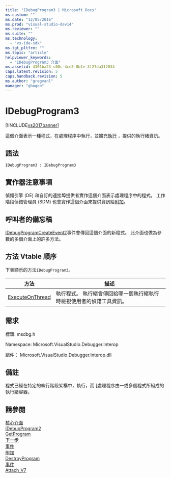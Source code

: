 ```yaml
---
title: "IDebugProgram3 | Microsoft Docs"
ms.custom: ""
ms.date: "12/05/2016"
ms.prod: "visual-studio-dev14"
ms.reviewer: ""
ms.suite: ""
ms.technology: 
  - "vs-ide-sdk"
ms.tgt_pltfrm: ""
ms.topic: "article"
helpviewer_keywords: 
  - "IDebugProgram3 介面"
ms.assetid: 4301ba23-c00c-4ce5-8b1e-3f27da312034
caps.latest.revision: 5
caps.handback.revision: 5
ms.author: "gregvanl"
manager: "ghogen"
---
```

# IDebugProgram3
[!INCLUDE[vs2017banner](../../../code-quality/includes/vs2017banner.md)]

這個介面表示一種程式，在處理程序中執行，並擴充[執行](../../../extensibility/debugger/reference/idebugprogram2-execute.md) ，提供的執行緒資訊。  
  
## 語法  
  
```  
IDebugProgram3 : IDebugProgram3  
```  
  
## 實作器注意事項  
 偵錯引擎 \(DE\) 和自訂的連接埠提供者實作這個介面表示處理程序中的程式。  工作階段偵錯管理員 \(SDM\) 也會實作這個介面來提供資訊給[附加](../../../extensibility/debugger/reference/idebugprogram2-attach.md)。  
  
## 呼叫者的備忘稿  
 [IDebugProgramCreateEvent2](../../../extensibility/debugger/reference/idebugprogramcreateevent2.md)事件會傳回這個介面的新程式。  此介面也做為參數的多個介面上的許多方法。  
  
## 方法 Vtable 順序  
 下表顯示的方法`IDebugProgram3`。  
  
|方法|描述|  
|--------|--------|  
|[ExecuteOnThread](../../../extensibility/debugger/reference/idebugprogram3-executeonthread.md)|執行程式。  執行緒會傳回給哪一個執行緒執行時檢視使用者的偵錯工具資訊。|  
  
## 需求  
 標頭: msdbg.h  
  
 Namespace: Microsoft.VisualStudio.Debugger.Interop  
  
 組件： Microsoft.VisualStudio.Debugger.Interop.dll  
  
## 備註  
 程式已經在特定的執行階段架構中，執行，而 \[處理程序由一或多個程式所組成的執行緒容器。  
  
## 請參閱  
 [核心介面](../../../extensibility/debugger/reference/core-interfaces.md)   
 [IDebugProgram2](../../../extensibility/debugger/reference/idebugprogram2.md)   
 [GetProgram](../Topic/IDebugThread2::GetProgram.md)   
 [下一步](../Topic/IEnumDebugPrograms2::Next.md)   
 [事件](../../../extensibility/debugger/reference/idebugportevents2-event.md)   
 [附加](../../../extensibility/debugger/reference/idebugengine2-attach.md)   
 [DestroyProgram](../../../extensibility/debugger/reference/idebugengine2-destroyprogram.md)   
 [事件](../../../extensibility/debugger/reference/idebugeventcallback2-event.md)   
 [Attach\_V7](../../../extensibility/debugger/reference/idebugprogramnode2-attach-v7.md)